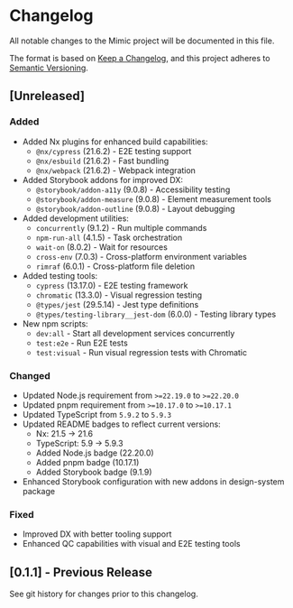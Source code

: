 # Changelog

All notable changes to the Mimic project will be documented in this file.

The format is based on [Keep a Changelog](https://keepachangelog.com/en/1.0.0/),
and this project adheres to [Semantic Versioning](https://semver.org/spec/v2.0.0.html).

## [Unreleased]

### Added

- Added Nx plugins for enhanced build capabilities:
  - `@nx/cypress` (21.6.2) - E2E testing support
  - `@nx/esbuild` (21.6.2) - Fast bundling
  - `@nx/webpack` (21.6.2) - Webpack integration
- Added Storybook addons for improved DX:
  - `@storybook/addon-a11y` (9.0.8) - Accessibility testing
  - `@storybook/addon-measure` (9.0.8) - Element measurement tools
  - `@storybook/addon-outline` (9.0.8) - Layout debugging
- Added development utilities:
  - `concurrently` (9.1.2) - Run multiple commands
  - `npm-run-all` (4.1.5) - Task orchestration
  - `wait-on` (8.0.2) - Wait for resources
  - `cross-env` (7.0.3) - Cross-platform environment variables
  - `rimraf` (6.0.1) - Cross-platform file deletion
- Added testing tools:
  - `cypress` (13.17.0) - E2E testing framework
  - `chromatic` (13.3.0) - Visual regression testing
  - `@types/jest` (29.5.14) - Jest type definitions
  - `@types/testing-library__jest-dom` (6.0.0) - Testing library types
- New npm scripts:
  - `dev:all` - Start all development services concurrently
  - `test:e2e` - Run E2E tests
  - `test:visual` - Run visual regression tests with Chromatic

### Changed

- Updated Node.js requirement from `>=22.19.0` to `>=22.20.0`
- Updated pnpm requirement from `>=10.17.0` to `>=10.17.1`
- Updated TypeScript from `5.9.2` to `5.9.3`
- Updated README badges to reflect current versions:
  - Nx: 21.5 → 21.6
  - TypeScript: 5.9 → 5.9.3
  - Added Node.js badge (22.20.0)
  - Added pnpm badge (10.17.1)
  - Added Storybook badge (9.1.9)
- Enhanced Storybook configuration with new addons in design-system package

### Fixed

- Improved DX with better tooling support
- Enhanced QC capabilities with visual and E2E testing tools

## [0.1.1] - Previous Release

See git history for changes prior to this changelog.
